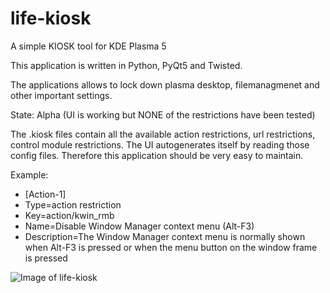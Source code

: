 # life-kiosk

A simple KIOSK tool for KDE Plasma 5

This application is written in Python, PyQt5 and Twisted.

The applications allows to lock down plasma desktop, filemanagmenet and other important settings.

State:  Alpha (UI is working but NONE of the restrictions have been tested)

The .kiosk files contain all the available action restrictions, url restrictions, control module restrictions.
The UI autogenerates itself by reading those config files. Therefore this application should be very easy to maintain.


Example:

* [Action-1]
* Type=action restriction
* Key=action/kwin_rmb
* Name=Disable Window Manager context menu (Alt-F3)
* Description=The Window Manager context menu is normally shown when Alt-F3 is pressed or when the menu button on the window frame is pressed




![Image of life-kiosk](http://life-edu.eu/images/life-kiosk-1.png)



